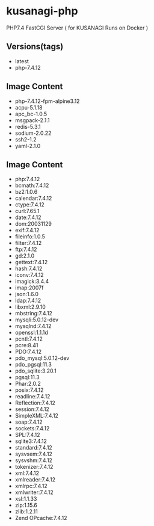 # kusanagi-php
PHP7.4 FastCGI Server ( for KUSANAGI Runs on Docker )

## Versions(tags)
- latest
- php-7.4.12

## Image Content
- php-7.4.12-fpm-alpine3.12
- acpu-5.1.18
- apc_bc-1.0.5
- msgpack-2.1.1
- redis-5.3.1
- sodium-2.0.22
- ssh2-1.2
- yaml-2.1.0

## Image Content
- php:7.4.12
- bcmath:7.4.12
- bz2:1.0.6
- calendar:7.4.12
- ctype:7.4.12
- curl:7.65.1
- date:7.4.12
- dom:20031129
- exif:7.4.12
- fileinfo:1.0.5
- filter:7.4.12
- ftp:7.4.12
- gd:2.1.0
- gettext:7.4.12
- hash:7.4.12
- iconv:7.4.12
- imagick:3.4.4
- imap:2007f
- json:1.6.0
- ldap:7.4.12
- libxml:2.9.10
- mbstring:7.4.12
- mysqli:5.0.12-dev
- mysqlnd:7.4.12
- openssl:1.1.1d
- pcntl:7.4.12
- pcre:8.41
- PDO:7.4.12
- pdo_mysql:5.0.12-dev
- pdo_pgsql:11.3
- pdo_sqlite:3.20.1
- pgsql:11.3
- Phar:2.0.2
- posix:7.4.12
- readline:7.4.12
- Reflection:7.4.12
- session:7.4.12
- SimpleXML:7.4.12
- soap:7.4.12
- sockets:7.4.12
- SPL:7.4.12
- sqlite3:7.4.12
- standard:7.4.12
- sysvsem:7.4.12
- sysvshm:7.4.12
- tokenizer:7.4.12
- xml:7.4.12
- xmlreader:7.4.12
- xmlrpc:7.4.12
- xmlwriter:7.4.12
- xsl:1.1.33
- zip:1.15.6
- zlib:1.2.11
- Zend OPcache:7.4.12

